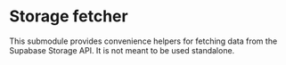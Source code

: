 # Storage fetcher

This submodule provides convenience helpers for fetching data from the Supabase Storage API. It is not meant to be used standalone.

